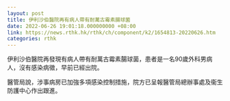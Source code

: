 ```yaml
---
layout: post
title: 伊利沙伯醫院再有病人帶有耐萬古霉素腸球菌
date: 2022-06-26 19:01:18.000000000 +08:00
link: https://news.rthk.hk/rthk/ch/component/k2/1654813-20220626.htm
categories: rthk
---
```


伊利沙伯醫院再發現有病人帶有耐萬古霉素腸球菌，患者是一名90歲外科男病人，沒有感染病徵，早前已經出院。

醫管局說，涉事病房已加強多項感染控制措施，院方已呈報醫管局總辦事處及衞生防護中心作出跟進。
